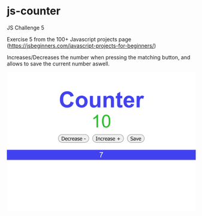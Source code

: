 # js-counter
JS Challenge 5

Exercise 5 from the 100+ Javascript projects page (https://jsbeginners.com/javascript-projects-for-beginners/)

Increases/Decreases the number when pressing the matching button, and allows to save the current number aswell.

![project picture](challenge5.png)
